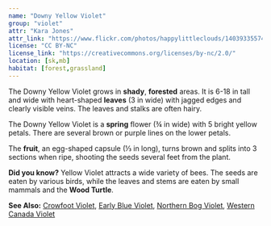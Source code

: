 ```yaml
---
name: "Downy Yellow Violet"
group: "violet"
attr: "Kara Jones"
attr_link: "https://www.flickr.com/photos/happylittleclouds/14039335574"
license: "CC BY-NC"
license_link: "https://creativecommons.org/licenses/by-nc/2.0/"
location: [sk,mb]
habitat: [forest,grassland]
---
```

The Downy Yellow Violet grows in **shady**, **forested** areas. It is 6-18 in tall and wide with heart-shaped **leaves** (3 in wide) with jagged edges and clearly visible veins. The leaves and stalks are often hairy.

The Downy Yellow Violet is a **spring** flower (¾ in wide) with 5 bright yellow petals.  There are several brown or purple lines on the lower petals.

The **fruit**, an egg-shaped capsule (⅓ in long), turns brown and splits into 3 sections when ripe, shooting the seeds several feet from the plant.

**Did you know?** Yellow Violet attracts a wide variety of bees. The seeds are eaten by various birds, while the leaves and stems are eaten by small mammals and the **Wood Turtle**.

<!-- generated, do not edit -->
**See Also:**
[Crowfoot Violet](/plants/crowvio),
[Early Blue Violet](/plants/earlyvio),
[Northern Bog Violet](/plants/norbvio),
[Western Canada Violet](/plants/westcanvio)
